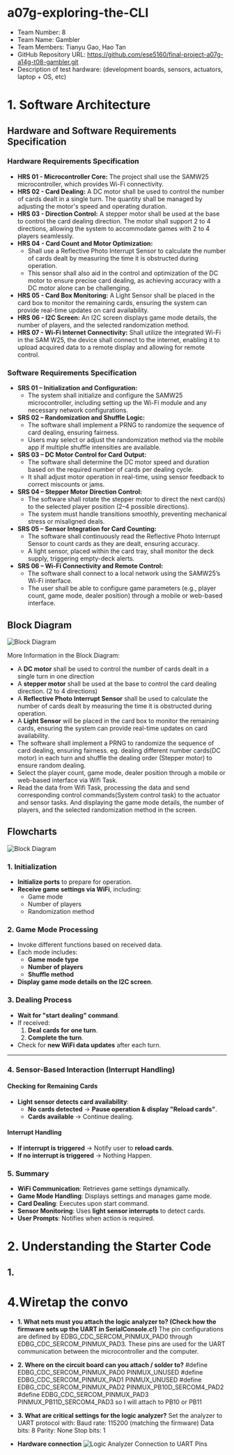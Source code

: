 # a07g-exploring-the-CLI

* Team Number: 8
* Team Name: Gambler
* Team Members: Tianyu Gao, Hao Tan
* GitHub Repository URL: https://github.com/ese5160/final-project-a07g-a14g-t08-gambler.git
* Description of test hardware: (development boards, sensors, actuators, laptop + OS, etc)

# 1. Software Architecture  

## Hardware and Software Requirements Specification

### Hardware Requirements Specification

- **HRS 01 - Microcontroller Core:** The project shall use the SAMW25 microcontroller, which provides Wi-Fi connectivity.
- **HRS 02 - Card Dealing:** A DC motor shall be used to control the number of cards dealt in a single turn. The quantity shall be managed by adjusting the motor's speed and operating duration.
- **HRS 03 - Direction Control:** A stepper motor shall be used at the base to control the card dealing direction. The motor shall support 2 to 4 directions, allowing the system to accommodate games with 2 to 4 players seamlessly.
- **HRS 04 - Card Count and Motor Optimization:**   
  - Shall use a Reflective Photo Interrupt Sensor to calculate the number of cards dealt by measuring the time it is obstructed during operation.
  - This sensor shall also aid in the control and optimization of the DC motor to ensure precise card dealing, as achieving accuracy with a DC motor alone can be challenging.
- **HRS 05 - Card Box Monitoring:** A Light Sensor shall be placed in the card box to monitor the remaining cards, ensuring the system can provide real-time updates on card availability.
- **HRS 06 - I2C Screen:** An I2C screen displays game mode details, the number of players, and the selected randomization method.
- **HRS 07 - Wi-Fi Internet Connectivity:** Shall utilize the integrated Wi-Fi in the SAM W25, the device shall connect to the internet, enabling it to upload acquired data to a remote display and allowing for remote control.

### Software Requirements Specification

- **SRS 01 – Initialization and Configuration:**
  - The system shall initialize and configure the SAMW25 microcontroller, including setting up the Wi-Fi module and any necessary network configurations.
- **SRS 02 – Randomization and Shuffle Logic:**
  - The software shall implement a PRNG to randomize the sequence of card dealing, ensuring fairness.
  - Users may select or adjust the randomization method via the mobile app if multiple shuffle intensities are available.
- **SRS 03 – DC Motor Control for Card Output:**
  - The software shall determine the DC motor speed and duration based on the required number of cards per dealing cycle.
  - It shall adjust motor operation in real-time, using sensor feedback to correct miscounts or jams.
- **SRS 04 – Stepper Motor Direction Control:**
  - The software shall rotate the stepper motor to direct the next card(s) to the selected player position (2–4 possible directions).
  - The system must handle transitions smoothly, preventing mechanical stress or misaligned deals.  
- **SRS 05 – Sensor Integration for Card Counting:**
  - The software shall continuously read the Reflective Photo Interrupt Sensor to count cards as they are dealt, ensuring accuracy.
  - A light sensor, placed within the card tray, shall monitor the deck supply, triggering empty-deck alerts.
- **SRS 06 – Wi-Fi Connectivity and Remote Control:**
  - The software shall connect to a local network using the SAMW25’s Wi-Fi interface.
  - The user shall be able to configure game parameters (e.g., player count, game mode, dealer position) through a mobile or web-based interface.


## Block Diagram   

![Block Diagram](./A07G/BlockDiagram.png)

More Information in the Block Diagram:
- A **DC motor** shall be used to control the number of cards dealt in a single turn in one direction
- A **stepper motor** shall be used at the base to control the card dealing direction. (2 to 4 directions)
- A **Reflective Photo Interrupt Sensor** shall be used to calculate the number of cards dealt by measuring the time it is obstructed during operation.
- A **Light Sensor** will be placed in the card box to monitor the remaining cards, ensuring the system can provide real-time updates on card availability.
- The software shall implement a PRNG to randomize the sequence of card dealing, ensuring fairness. eg. dealing different number cards(DC motor) in each turn and shuffle the dealing order (Stepper motor) to ensure random dealing.
- Select the player count, game mode, dealer position through a mobile or web-based interface via Wifi Task.
- Read the data from Wifi Task, processing the data and send corresponding control commands(System control task) to the actuator and sensor tasks. And displaying the game mode details, the number of players, and the selected randomization method in the screen.


## Flowcharts  

![Block Diagram](./A07G/FlowCharts.png)



### **1. Initialization**
- **Initialize ports** to prepare for operation.
- **Receive game settings via WiFi**, including:
  - Game mode
  - Number of players
  - Randomization method

### **2. Game Mode Processing**
- Invoke different functions based on received data.
- Each mode includes:
  - **Game mode type**
  - **Number of players**
  - **Shuffle method**
- **Display game mode details on the I2C screen**.

### **3. Dealing Process**
- **Wait for "start dealing" command**.
- If received:
  1. **Deal cards for one turn**.
  2. **Complete the turn**.
- Check for **new WiFi data updates** after each turn.

---

### **4. Sensor-Based Interaction (Interrupt Handling)**
#### **Checking for Remaining Cards**
- **Light sensor detects card availability**:
  - **No cards detected** → **Pause operation & display "Reload cards"**.
  - **Cards available** → Continue dealing.

#### **Interrupt Handling**
- **If interrupt is triggered** → Notify user to **reload cards**.
- **If no interrupt is triggered** → Nothing Happen.



### **5. Summary**
- **WiFi Communication**: Retrieves game settings dynamically.
- **Game Mode Handling**: Displays settings and manages game mode.
- **Card Dealing**: Executes upon start command.
- **Sensor Monitoring**: Uses **light sensor interrupts** to detect cards.
- **User Prompts**: Notifies when action is required.

# 2. Understanding the Starter Code

## 1.

# 4.Wiretap the convo

- **1. What nets must you attach the logic analyzer to? (Check how the firmware sets up the UART in SerialConsole.c!)**
The pin configurations are defined by EDBG_CDC_SERCOM_PINMUX_PAD0 through EDBG_CDC_SERCOM_PINMUX_PAD3. These pins are used for the UART communication between the microcontroller and the computer.

- **2. Where on the circuit board can you attach / solder to?**
#define EDBG_CDC_SERCOM_PINMUX_PAD0  PINMUX_UNUSED
#define EDBG_CDC_SERCOM_PINMUX_PAD1  PINMUX_UNUSED
#define EDBG_CDC_SERCOM_PINMUX_PAD2  PINMUX_PB10D_SERCOM4_PAD2
#define EDBG_CDC_SERCOM_PINMUX_PAD3  PINMUX_PB11D_SERCOM4_PAD3
so I will attach to PB10 or PB11


- **3. What are critical settings for the logic analyzer?**
Set the analyzer to UART protocol with:
Baud rate: 115200 (matching the firmware)
Data bits: 8
Parity: None
Stop bits: 1

- **Hardware connection**
![Logic Analyzer Connection to UART Pins](images/A07G_HWconnection.png)

